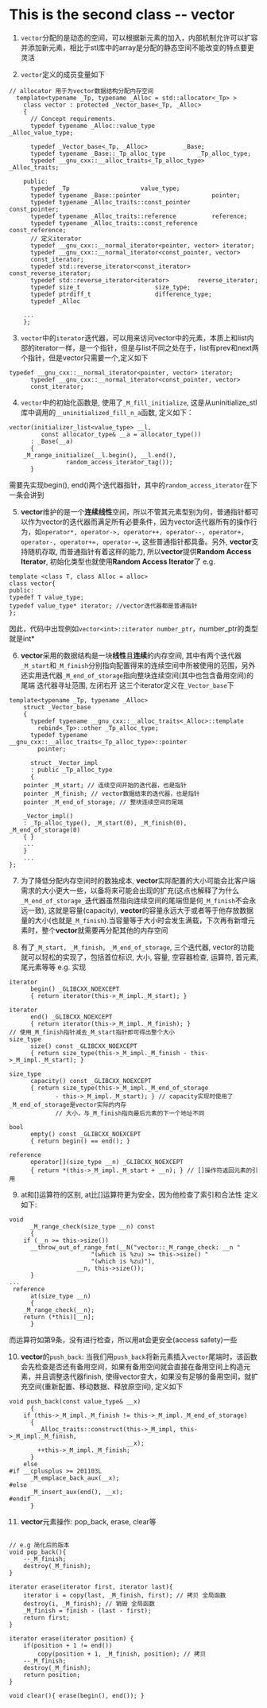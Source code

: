 # This is the second class -- vector
1. `vector`分配的是动态的空间，可以根据新元素的加入，内部机制允许可以扩容并添加新元素，相比于stl库中的array是分配的静态空间不能改变的特点要更灵活

2. `vector`定义的成员变量如下

```
// allocator 用于为vector数据结构分配内存空间
  template<typename _Tp, typename _Alloc = std::allocator<_Tp> >
    class vector : protected _Vector_base<_Tp, _Alloc>
    {
      // Concept requirements.
      typedef typename _Alloc::value_type                _Alloc_value_type;
      
      typedef _Vector_base<_Tp, _Alloc>			 _Base;
      typedef typename _Base::_Tp_alloc_type		 _Tp_alloc_type;
      typedef __gnu_cxx::__alloc_traits<_Tp_alloc_type>  _Alloc_traits;

    public:
      typedef _Tp					 value_type;
      typedef typename _Base::pointer                    pointer;
      typedef typename _Alloc_traits::const_pointer      const_pointer;
      typedef typename _Alloc_traits::reference          reference;
      typedef typename _Alloc_traits::const_reference    const_reference;
      // 定义iterator
      typedef __gnu_cxx::__normal_iterator<pointer, vector> iterator;
      typedef __gnu_cxx::__normal_iterator<const_pointer, vector>
      const_iterator;
      typedef std::reverse_iterator<const_iterator>  const_reverse_iterator;
      typedef std::reverse_iterator<iterator>		 reverse_iterator;
      typedef size_t					 size_type;
      typedef ptrdiff_t					 difference_type;
      typedef _Alloc  

    ...
    };  
```

3. `vector`中的`iterator`迭代器，可以用来访问vector中的元素，本质上和list内部的iterator一样，是一个指针，但是与list不同之处在于，list有prev和next两个指针，但是vector只需要一个,定义如下

```
typedef __gnu_cxx::__normal_iterator<pointer, vector> iterator;
      typedef __gnu_cxx::__normal_iterator<const_pointer, vector>
      const_iterator;
```

4. `vector`中的初始化函数是, 使用了`_M_fill_initialize`, 这是从uninitialize_stl库中调用的`__uninitialized_fill_n_a`函数, 定义如下：

```
vector(initializer_list<value_type> __l,
	     const allocator_type& __a = allocator_type())
      : _Base(__a)
      {
	_M_range_initialize(__l.begin(), __l.end(),
			    random_access_iterator_tag());
      }
```

需要先实现begin(), end()两个迭代器指针，其中的`random_access_iterator`在下一条会讲到

5. **vector**维护的是一个**连续线性**空间，所以不管其元素型别为何，普通指针都可以作为vector的迭代器而满足所有必要条件，因为vector迭代器所有的操作行为，如`operator*, operator->, operator++, operator--, operator+, operator-, operator+=, operator-=`, 这些普通指针都具备。另外, **vector**支持随机存取, 而普通指针有着这样的能力, 所以**vector**提供**Random Access Iterator**, 初始化类型也就使用**Random Access Iterator**了
e.g. 

```
template <class T, class Alloc = alloc>
class vector{
public:
typedef T value_type;
typedef value_type* iterator; //vector迭代器都是普通指针
};
```

因此，代码中出现例如`vector<int>::iterator number_ptr`，number_ptr的类型就是int*

6. **vector**采用的数据结构是一块**线性**且**连续**的内存空间, 其中有两个迭代器`_M_start`和`_M_finish`分别指向配置得来的连续空间中所被使用的范围，另外还实用迭代器`_M_end_of_storage`指向整块连续空间(其中也包含备用空间)的尾端
迭代器寻址范围, 左闭右开
这三个iterator定义在`_Vector_base`下

```
template<typename _Tp, typename _Alloc>
    struct _Vector_base
    {
      typedef typename __gnu_cxx::__alloc_traits<_Alloc>::template
        rebind<_Tp>::other _Tp_alloc_type;
      typedef typename __gnu_cxx::__alloc_traits<_Tp_alloc_type>::pointer
       	pointer;

      struct _Vector_impl 
      : public _Tp_alloc_type
      {
	pointer _M_start; // 连续空间开始的迭代器，也是指针
	pointer _M_finish; // vector数据结束的迭代器，也是指针
	pointer _M_end_of_storage; // 整块连续空间的尾端

	_Vector_impl()
	: _Tp_alloc_type(), _M_start(0), _M_finish(0), _M_end_of_storage(0)
	{ }
    ...
    }
    ...
};
```

7. 为了降低分配内存空间时的数独成本, **vector**实际配置的大小可能会比客户端需求的大小更大一些，以备将来可能会出现的扩充(这点也解释了为什么`_M_end_of_storage_`迭代器虽然指向连续空间的尾端但是何`_M_finish`不会永远一致), 这就是容量(capacity), **vector**的容量永远大于或者等于他存放数据量的大小(也就是`_M_finish`).当容量等于大小时会发生满载，下次再有新增元素时，整个**vector**就需要再分配其他的内存空间

8. 有了`_M_start, _M_finish, _M_end_of_storage`, 三个迭代器, vector的功能就可以轻松的实现了，包括首位标识, 大小, 容量, 空容器检查, 运算符, 首元素, 尾元素等等
e.g. 实现

```
iterator
      begin() _GLIBCXX_NOEXCEPT
      { return iterator(this->_M_impl._M_start); }

iterator
      end() _GLIBCXX_NOEXCEPT
      { return iterator(this->_M_impl._M_finish); }
// 使用_M_finish指针减去_M_start指针即可得出整个大小
size_type
      size() const _GLIBCXX_NOEXCEPT
      { return size_type(this->_M_impl._M_finish - this->_M_impl._M_start); } 

size_type
      capacity() const _GLIBCXX_NOEXCEPT
      { return size_type(this->_M_impl._M_end_of_storage
			 - this->_M_impl._M_start); } // capacity实现时使用了_M_end_of_storage是vector实际的内存
             // 大小，与_M_finish指向最后元素的下一个地址不同

bool
      empty() const _GLIBCXX_NOEXCEPT
      { return begin() == end(); }

reference
      operator[](size_type __n) _GLIBCXX_NOEXCEPT
      { return *(this->_M_impl._M_start + __n); } // []操作符返回元素的引用
```

9. at和[]运算符的区别, at比[]运算符更为安全，因为他检查了索引和合法性 定义如下:

```
void
      _M_range_check(size_type __n) const
      {
	if (__n >= this->size())
	  __throw_out_of_range_fmt(__N("vector::_M_range_check: __n "
				       "(which is %zu) >= this->size() "
				       "(which is %zu)"),
				   __n, this->size());
      }
...
 reference
      at(size_type __n)
      {
	_M_range_check(__n);
	return (*this)[__n]; 
      }
```

而运算符如第9条，没有进行检查，所以用at会更安全(access safety)一些

10. **vector**的`push_back`: 当我们用`push_back`将新元素插入`vector`尾端时，该函数会先检查是否还有备用空间，如果有备用空间就会直接在备用空间上构造元素，并且调整迭代器finish, 使得vector变大，如果没有足够的备用空间，就扩充空间(重新配置、移动数据、释放原空间), 定义如下

```
void push_back(const value_type& __x)
      {
	if (this->_M_impl._M_finish != this->_M_impl._M_end_of_storage)
	  {
	    _Alloc_traits::construct(this->_M_impl, this->_M_impl._M_finish,
	                             __x);
	    ++this->_M_impl._M_finish;
	  }
	else
#if __cplusplus >= 201103L
	  _M_emplace_back_aux(__x);
#else
	  _M_insert_aux(end(), __x);
#endif
      }
```

11. **vector**元素操作: pop_back, erase, clear等

```

// e.g 简化后的版本
void pop_back(){
    --_M_finish;
    destroy(_M_finish);
}

iterator erase(iterator first, iterator last){
    iterator i = copy(last, _M_finish, first); // 拷贝 全局函数
    destroy(i, _M_finish); // 销毁 全局函数
    _M_finish = finish - (last - first);
    return first;
}

iterator erase(iterator position) {
    if(position + 1 != end())
        copy(position + 1, _M_finish, position); // 拷贝
    --_M_finish;
    destroy(_M_finish);
    return position;
}

void clear(){ erase(begin(), end()); }

```

